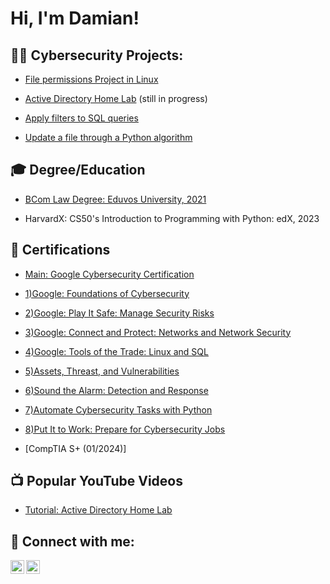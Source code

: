 <h1>Hi, I'm Damian! <br/>

<h2>👨‍💻 Cybersecurity Projects:</h2>

 - [File permissions Project in Linux](https://github.com/Damian-Polomski/Linux-Permissions-Project)
   
 - [Active Directory Home Lab](https://github.com/Damian-Polomski/AvtiveDirectoryLab/tree/main) (still in progress)

 - [Apply filters to SQL queries](https://github.com/Damian-Polomski/Apply-filters-to-SQL-queries)

 - [Update a file through a Python algorithm](https://github.com/Damian-Polomski/Update-file-Python-algorithm)

   
<h2>🎓 Degree/Education </h2>

 - [BCom Law Degree: Eduvos University, 2021](https://imgur.com/a/qaNmZaQ)
 
- HarvardX: CS50's Introduction to Programming with Python: edX, 2023


<h2>📄 Certifications </h2>

 - [Main: Google Cybersecurity Certification](https://www.coursera.org/account/accomplishments/professional-cert/23RWGFWE3RN3)
  
  - [1)Google: Foundations of Cybersecurity](https://www.coursera.org/account/accomplishments/verify/966YR5GP7H49) 

  - [2)Google: Play It Safe: Manage Security Risks](https://www.coursera.org/account/accomplishments/verify/HL9U2A5NGDSK)

  - [3)Google: Connect and Protect: Networks and Network Security](https://www.coursera.org/account/accomplishments/verify/WTJGZFHZC5X2)

  - [4)Google: Tools of the Trade: Linux and SQL](https://www.coursera.org/account/accomplishments/verify/9ESSVZAURMFE)

  - [5)Assets, Threast, and Vulnerabilities](https://www.coursera.org/account/accomplishments/verify/3D65XNV9TJUB)

  - [6)Sound the Alarm: Detection and Response](https://www.coursera.org/account/accomplishments/verify/K2MUW3VUFFGP)

  - [7)Automate Cybersecurity Tasks with Python](https://www.coursera.org/account/accomplishments/verify/AVEVSJF5V9W6)

  - [8)Put It to Work: Prepare for Cybersecurity Jobs](https://www.coursera.org/account/accomplishments/verify/B73654QLP9R9)
 
 - [CompTIA S+ (01/2024)]
 
<h2>📺 Popular YouTube Videos</h2>

- [Tutorial: Active Directory Home Lab]()

<h2> 🤳 Connect with me:</h2>


[<img align="left" alt="JoshMadakor | LinkedIn" width="22px" src="https://cdn.jsdelivr.net/npm/simple-icons@v3/icons/linkedin.svg" />][linkedin]
[<img align="left" alt="JoshMadakor | Instagram" width="22px" src="https://cdn.jsdelivr.net/npm/simple-icons@v3/icons/instagram.svg" />][instagram]


[instagram]: https://www.instagram.com/damian.polomski/
[linkedin]: https://www.linkedin.com/in/damianpolomski/


